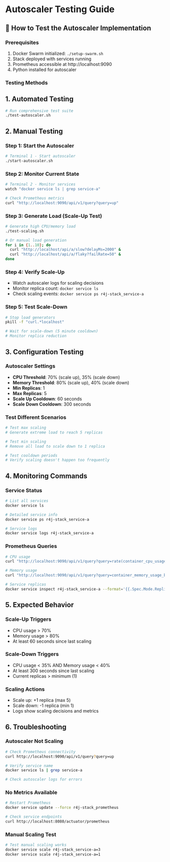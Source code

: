 # Autoscaler Testing Guide

## 🧪 How to Test the Autoscaler Implementation

### Prerequisites
1. Docker Swarm initialized: `./setup-swarm.sh`
2. Stack deployed with services running
3. Prometheus accessible at http://localhost:9090
4. Python installed for autoscaler

### Testing Methods

## 1. Automated Testing
```bash
# Run comprehensive test suite
./test-autoscaler.sh
```

## 2. Manual Testing

### Step 1: Start the Autoscaler
```bash
# Terminal 1 - Start autoscaler
./start-autoscaler.sh
```

### Step 2: Monitor Current State
```bash
# Terminal 2 - Monitor services
watch "docker service ls | grep service-a"

# Check Prometheus metrics
curl "http://localhost:9090/api/v1/query?query=up"
```

### Step 3: Generate Load (Scale-Up Test)
```bash
# Generate high CPU/memory load
./test-scaling.sh

# Or manual load generation
for i in {1..10}; do
  curl "http://localhost/api/a/slow?delayMs=2000" &
  curl "http://localhost/api/a/flaky?failRate=50" &
done
```

### Step 4: Verify Scale-Up
- Watch autoscaler logs for scaling decisions
- Monitor replica count: `docker service ls`
- Check scaling events: `docker service ps r4j-stack_service-a`

### Step 5: Test Scale-Down
```bash
# Stop load generators
pkill -f "curl.*localhost"

# Wait for scale-down (5 minute cooldown)
# Monitor replica reduction
```

## 3. Configuration Testing

### Autoscaler Settings
- **CPU Threshold**: 70% (scale up), 35% (scale down)
- **Memory Threshold**: 80% (scale up), 40% (scale down)
- **Min Replicas**: 1
- **Max Replicas**: 5
- **Scale Up Cooldown**: 60 seconds
- **Scale Down Cooldown**: 300 seconds

### Test Different Scenarios
```bash
# Test max scaling
# Generate extreme load to reach 5 replicas

# Test min scaling
# Remove all load to scale down to 1 replica

# Test cooldown periods
# Verify scaling doesn't happen too frequently
```

## 4. Monitoring Commands

### Service Status
```bash
# List all services
docker service ls

# Detailed service info
docker service ps r4j-stack_service-a

# Service logs
docker service logs r4j-stack_service-a
```

### Prometheus Queries
```bash
# CPU usage
curl "http://localhost:9090/api/v1/query?query=rate(container_cpu_usage_seconds_total[5m])*100"

# Memory usage
curl "http://localhost:9090/api/v1/query?query=container_memory_usage_bytes/container_spec_memory_limit_bytes*100"

# Service replicas
docker service inspect r4j-stack_service-a --format='{{.Spec.Mode.Replicated.Replicas}}'
```

## 5. Expected Behavior

### Scale-Up Triggers
- CPU usage > 70%
- Memory usage > 80%
- At least 60 seconds since last scaling

### Scale-Down Triggers
- CPU usage < 35% AND Memory usage < 40%
- At least 300 seconds since last scaling
- Current replicas > minimum (1)

### Scaling Actions
- Scale up: +1 replica (max 5)
- Scale down: -1 replica (min 1)
- Logs show scaling decisions and metrics

## 6. Troubleshooting

### Autoscaler Not Scaling
```bash
# Check Prometheus connectivity
curl http://localhost:9090/api/v1/query?query=up

# Verify service name
docker service ls | grep service-a

# Check autoscaler logs for errors
```

### No Metrics Available
```bash
# Restart Prometheus
docker service update --force r4j-stack_prometheus

# Check service endpoints
curl http://localhost:8080/actuator/prometheus
```

### Manual Scaling Test
```bash
# Test manual scaling works
docker service scale r4j-stack_service-a=3
docker service scale r4j-stack_service-a=1
```